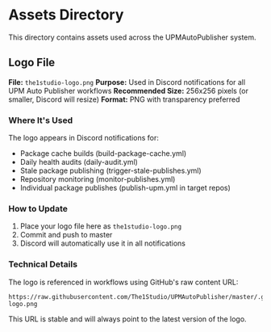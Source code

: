 # Assets Directory

This directory contains assets used across the UPMAutoPublisher system.

## Logo File

**File:** `the1studio-logo.png`
**Purpose:** Used in Discord notifications for all UPM Auto Publisher workflows
**Recommended Size:** 256x256 pixels (or smaller, Discord will resize)
**Format:** PNG with transparency preferred

### Where It's Used

The logo appears in Discord notifications for:
- Package cache builds (build-package-cache.yml)
- Daily health audits (daily-audit.yml)
- Stale package publishing (trigger-stale-publishes.yml)
- Repository monitoring (monitor-publishes.yml)
- Individual package publishes (publish-upm.yml in target repos)

### How to Update

1. Place your logo file here as `the1studio-logo.png`
2. Commit and push to master
3. Discord will automatically use it in all notifications

### Technical Details

The logo is referenced in workflows using GitHub's raw content URL:
```
https://raw.githubusercontent.com/The1Studio/UPMAutoPublisher/master/.github/assets/the1studio-logo.png
```

This URL is stable and will always point to the latest version of the logo.
